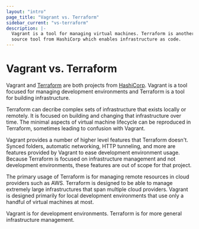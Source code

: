 ```yaml
---
layout: "intro"
page_title: "Vagrant vs. Terraform"
sidebar_current: "vs-terraform"
description: |-
  Vagrant is a tool for managing virtual machines. Terraform is another open
  source tool from HashiCorp which enables infrastructure as code.
---
```


# Vagrant vs. Terraform

Vagrant and [Terraform][terraform] are both projects from [HashiCorp][hashicorp].
Vagrant is a tool focused for managing development environments and
Terraform is a tool for building infrastructure.

Terraform can decribe complex sets of infrastructure that exists
locally or remotely. It is focused on building and changing that infrastructure
over time. The minimal aspects of virtual machine lifecycle can be reproduced
in Terraform, sometimes leading to confusion with Vagrant.

Vagrant provides a number of higher level features that Terraform doesn't.
Synced folders, automatic networking, HTTP tunneling, and more are features
provided by Vagrant to ease development environment usage. Because Terraform
is focused on infrastructure management and not development environments,
these features are out of scope for that project.

The primary usage of Terraform is for managing remote resources in cloud
providers such as AWS. Terraform is designed to be able to manage extremely
large infrastructures that span multiple cloud providers. Vagrant is designed
primarily for local development environments that use only a handful of
virtual machines at most.

Vagrant is for development environments. Terraform is for more general
infrastructure management.

[hashicorp]: https://www.hashicorp.com
[terraform]: https://www.terraform.io
